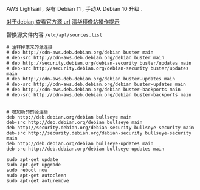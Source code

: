 AWS Lightsail , 没有 Debian 11  , 手动从 Debian 10 升级 . 



[对于debian,查看官方源 url](https://www.debian.org/mirror/list.zh-cn.html)
[清华镜像站操作提示](https://mirrors.tuna.tsinghua.edu.cn/help/debian/)



替换源文件内容 `/etc/apt/sources.list`
```
# 注释掉原来的源连接
# deb http://cdn-aws.deb.debian.org/debian buster main
# deb-src http://cdn-aws.deb.debian.org/debian buster main
# deb http://security.debian.org/debian-security buster/updates main
# deb-src http://security.debian.org/debian-security buster/updates main
# deb http://cdn-aws.deb.debian.org/debian buster-updates main
# deb-src http://cdn-aws.deb.debian.org/debian buster-updates main
# deb http://cdn-aws.deb.debian.org/debian buster-backports main
# deb-src http://cdn-aws.deb.debian.org/debian buster-backports main


# 增加新的的源连接
deb http://deb.debian.org/debian bullseye main
deb-src http://deb.debian.org/debian bullseye main
deb http://security.debian.org/debian-security bullseye-security main
deb-src http://security.debian.org/debian-security bullseye-security main
deb http://deb.debian.org/debian bullseye-updates main
deb-src http://deb.debian.org/debian bullseye-updates main
```

```
sudo apt-get update
sudo apt-get upgrade
sudo reboot now
sudo apt-get autoclean
sudo apt-get aoturemove  
```